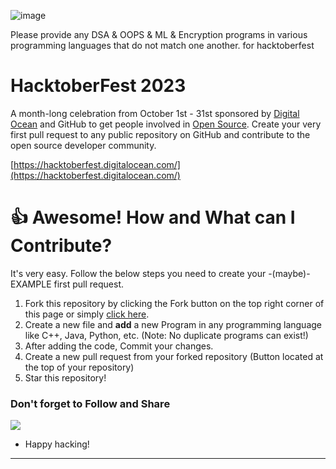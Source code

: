 ![image](https://github.com/kasinadhsarma/HelloworldFever/assets/81065703/a6892b5c-d2de-4264-9120-dcf45d58dead)

Please provide any DSA & OOPS & ML & Encryption programs in various programming languages that do not match one another. for hacktoberfest 

# HacktoberFest 2023

A month-long celebration from October 1st - 31st sponsored by [Digital Ocean](https://hacktoberfest.digitalocean.com/) and GitHub to get people involved in [Open Source](https://github.com/open-source). Create your very first pull request to any public repository on GitHub and contribute to the open source developer community.

[https://hacktoberfest.digitalocean.com/](https://hacktoberfest.digitalocean.com/)

# 👍 Awesome! How and What can I Contribute? 
It's very easy. Follow the below steps you need to create your -(maybe)- EXAMPLE first pull request.
1. Fork this repository by clicking the Fork button on the top right corner of this page or simply [click here](https://github.com/theutpal01/HacktoberFest2022/fork).
2. Create a new file and **add** a new Program in any programming language like C++, Java, Python, etc. (Note: No duplicate programs can exist!)
4. After adding the code, Commit your changes.
5. Create a new pull request from your forked repository (Button located at the top of your repository)
8. Star this repository!

### Don't forget to Follow and Share 
<a href="https://github.com/Shabber10" aria-label="Follow Me on GitHub"><img src="https://img.shields.io/badge/Follow me-green?style=for-the-badge&logo=github"/>
</a>
<br>

- Happy hacking!
****
